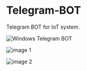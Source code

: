 # Telegram-BOT
Telegram BOT for IoT system.

![Windows Telegram BOT](https://user-images.githubusercontent.com/61146340/149679748-61776973-b3cf-45a3-be1e-73729ee4009f.png)

![image 1](https://user-images.githubusercontent.com/61146340/149679410-40b8875f-43af-4bb4-a9a7-40ff65501cc7.png)

![image 2](https://user-images.githubusercontent.com/61146340/149679297-0275e293-2b25-4b55-9a08-736f3513b6a6.png)
